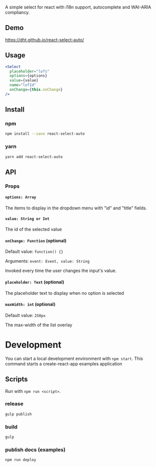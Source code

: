 A simple select for react with i18n support, autocomplete and WAI-ARIA compliancy.

## Demo

https://dht.github.io/react-select-auto/

## Usage

```jsx
<Select
  placeholder="lofs"
  options={options}
  value={value}
  name="lofId"
  onChange={this.onChange}
/>
```

## Install

### npm

```bash
npm install --save react-select-auto
```

### yarn

```bash
yarn add react-select-auto
```

## API

### Props

#### `options: Array`

The items to display in the dropdown menu with "id" and "title" fields.

#### `value: String or Int`

The id of the selected value

#### `onChange: Function` (optional)

Default value: `function() {}`

Arguments: `event: Event, value: String`

Invoked every time the user changes the input's value.

#### `placeholder: Text` (optional)

The placeholder text to display when no option is selected

#### `maxWidth: int` (optional)

Default value: `250px`

The max-width of the list overlay

# Development

You can start a local development environment with `npm start`. This command starts a create-react-app examples application

## Scripts

Run with `npm run <script>`.

### release

```bash
gulp publish
```

### build

```bash
gulp
```

### publish docs (examples)

```bash
npm run deploy
```
